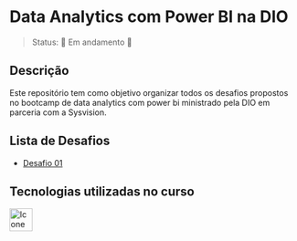 
# Data Analytics com Power BI na DIO

> Status: :construction: Em andamento :construction:

## Descrição
Este repositório tem como objetivo organizar todos os desafios propostos no bootcamp de data analytics com power bi ministrado pela DIO em parceria com a Sysvision.

## Lista de Desafios
- [Desafio 01](https://github.com/nelleuSant/PowerBI-DIO-Sysvision/tree/main/Desafio-de-Projeto-01)

## Tecnologias utilizadas no curso

<img src="https://img.icons8.com/?size=100&id=qYfwpsRXEcpc&format=png&color=000000" alt="Icone do power bi" width="40"> 


